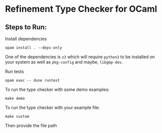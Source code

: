 # Refinement Type Checker for OCaml

## Steps to Run:

Install dependencies

```/bin/bash
opam install . --deps-only
```

One of the dependencies is `z3` which will require `python3` to be installed on
your system as well as `pkg-config` and maybe, `libgmp-dev`.

Run tests

```/bin/bash
opam exec -- dune runtest
```

To run the type checker with some demo examples:

```/bin/bash
make demo
```

To run the type checker with your example file:

```/bin/bash
make custom
```
Then provide the file path
